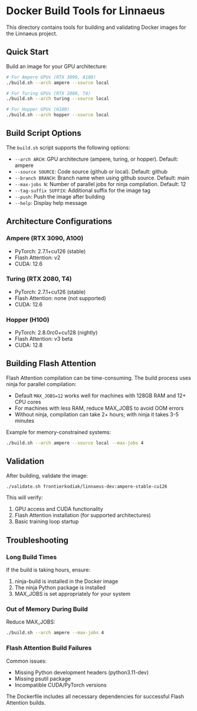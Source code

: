 # Docker Build Tools for Linnaeus

This directory contains tools for building and validating Docker images for the Linnaeus project.

## Quick Start

Build an image for your GPU architecture:

```bash
# For Ampere GPUs (RTX 3090, A100)
./build.sh --arch ampere --source local

# For Turing GPUs (RTX 2080, T4)
./build.sh --arch turing --source local

# For Hopper GPUs (H100)
./build.sh --arch hopper --source local
```

## Build Script Options

The `build.sh` script supports the following options:

- `--arch ARCH`: GPU architecture (ampere, turing, or hopper). Default: ampere
- `--source SOURCE`: Code source (github or local). Default: github
- `--branch BRANCH`: Branch name when using github source. Default: main
- `--max-jobs N`: Number of parallel jobs for ninja compilation. Default: 12
- `--tag-suffix SUFFIX`: Additional suffix for the image tag
- `--push`: Push the image after building
- `--help`: Display help message

## Architecture Configurations

### Ampere (RTX 3090, A100)
- PyTorch: 2.7.1+cu126 (stable)
- Flash Attention: v2
- CUDA: 12.6

### Turing (RTX 2080, T4)
- PyTorch: 2.7.1+cu126 (stable)
- Flash Attention: none (not supported)
- CUDA: 12.6

### Hopper (H100)
- PyTorch: 2.8.0rc0+cu128 (nightly)
- Flash Attention: v3 beta
- CUDA: 12.8

## Building Flash Attention

Flash Attention compilation can be time-consuming. The build process uses ninja for parallel compilation:

- Default `MAX_JOBS=12` works well for machines with 128GB RAM and 12+ CPU cores
- For machines with less RAM, reduce MAX_JOBS to avoid OOM errors
- Without ninja, compilation can take 2+ hours; with ninja it takes 3-5 minutes

Example for memory-constrained systems:
```bash
./build.sh --arch ampere --source local --max-jobs 4
```

## Validation

After building, validate the image:

```bash
./validate.sh frontierkodiak/linnaeus-dev:ampere-stable-cu126
```

This will verify:
1. GPU access and CUDA functionality
2. Flash Attention installation (for supported architectures)
3. Basic training loop startup

## Troubleshooting

### Long Build Times
If the build is taking hours, ensure:
1. ninja-build is installed in the Docker image
2. The ninja Python package is installed
3. MAX_JOBS is set appropriately for your system

### Out of Memory During Build
Reduce MAX_JOBS:
```bash
./build.sh --arch ampere --max-jobs 4
```

### Flash Attention Build Failures
Common issues:
- Missing Python development headers (python3.11-dev)
- Missing psutil package
- Incompatible CUDA/PyTorch versions

The Dockerfile includes all necessary dependencies for successful Flash Attention builds.